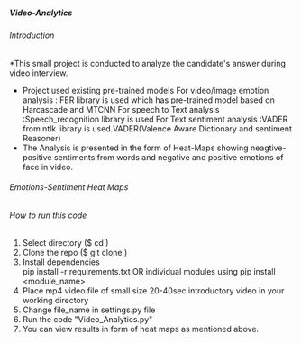 ##### Video-Analytics

###### Introduction
 *This small project is conducted to analyze the candidate's answer during video interview.
 * Project used existing pre-trained models 
   For video/image emotion analysis : FER library is used which has pre-trained model based on Harcascade and MTCNN
   For speech to Text analysis :Speech_recognition library is used
   For Text sentiment analysis :VADER from ntlk library is used.VADER(Valence Aware Dictionary and sentiment Reasoner)
 * The Analysis is presented in the form of Heat-Maps showing neagtive-positive sentiments from words and negative and positive emotions of face in video.

###### Emotions-Sentiment Heat Maps


###### How to run this code
 1. Select directory ($ cd <directory>)
 2. Clone the repo  ($ git clone <repo-url>)
 3. Install dependencies  
    pip install -r requirements.txt 
          OR individual modules using 
    pip install <module_name>
 4. Place mp4 video file of small size 20-40sec introductory video in your working directory
 5. Change file_name in settings.py file
 6. Run the code "Video_Analytics.py"
 7. You can view results in form of heat maps as mentioned above.